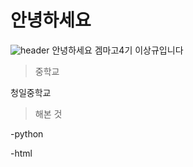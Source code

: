 # 안녕하세요

![header](https://capsule-render.vercel.app/api?type=Waving&color=4e63d6&height=200&section=header&text=이상규&fontSize=50&animation=fadeIn&fontColor=DDDDDD)
안녕하세요 겜마고4기 이상규입니다
>중학교

청일중학교

>
>해본 것

-python

-html

